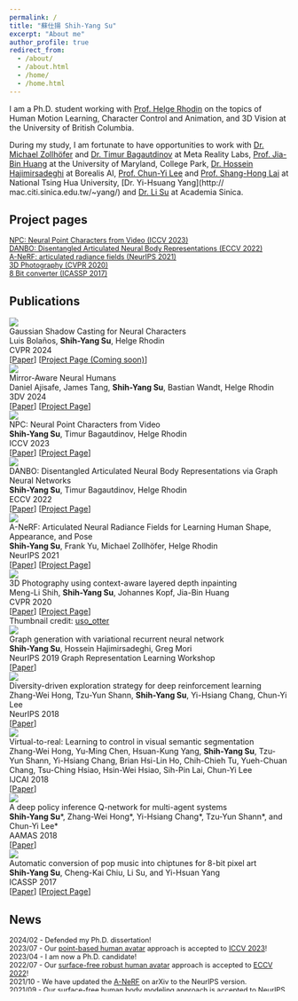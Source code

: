 ```yaml
---
permalink: /
title: "蘇仕揚 Shih-Yang Su"
excerpt: "About me"
author_profile: true
redirect_from: 
  - /about/
  - /about.html
  - /home/
  - /home.html
---
```

I am a Ph.D. student working with [Prof. Helge Rhodin](https://www.cs.ubc.ca/~rhodin/) on the topics of Human Motion Learning, Character Control and Animation, and 3D Vision at the University of British Columbia.

During my study, I am fortunate to have opportunities to work with [Dr. Michael Zollh&ouml;fer](https://zollhoefer.com/) and [Dr. Timur Bagautdinov](https://scholar.google.ch/citations?user=oLi7xJ0AAAAJ&hl=en) at Meta Reality Labs, [Prof. Jia-Bin Huang](https://filebox.ece.vt.edu/~jbhuang/) at the University of Maryland, College Park, [Dr. Hossein Hajimirsadeghi](https://hossein-h.github.io/) at Borealis AI, [Prof. Chun-Yi Lee](http://cymaxwelllee.wixsite.com/elsa) and [Prof. Shang-Hong Lai](http://www.cs.nthu.edu.tw/~lai/) at National Tsing Hua University, [Dr. Yi-Hsuang Yang](http:// mac.citi.sinica.edu.tw/~yang/) and [Dr. Li Su](https://sites.google.com/site/lisupage/) at Academia Sinica. 

## Project pages
<div class="news" style="font-size:0.9em">
<a href="https://lemonatsu.github.io/npc/">NPC: Neural Point Characters from Video (ICCV 2023)</a> <br>
<a href="https://lemonatsu.github.io/danbo/">DANBO: Disentangled Articulated Neural Body Representations (ECCV 2022)</a> <br>
<a href="https://lemonatsu.github.io/anerf/">A-NeRF: articulated radiance fields (NeurIPS 2021)</a> <br>
<a href="https://shihmengli.github.io/3D-Photo-Inpainting/">3D Photography (CVPR 2020)</a> <br>
<a href="https://lemonatsu.github.io/py8bit_web/">8 Bit converter (ICASSP 2017)</a>
</div>

## Publications
<a id="#publications"></a>
<div class="pub-container">
    <div class="pub-thumb"><img class="img-responsive" src="https://lemonatsu.github.io/images/gsc_compressed_thumb.gif"></div>
    <div class="pub-content">
        <div class="pub-title">Gaussian Shadow Casting for Neural Characters</div>
        <div class="pub-author">Luis Bola&ntilde;os, <b>Shih-Yang Su</b>, Helge Rhodin</div>
        <div class="pub-conf">CVPR 2024</div>
        [<a href="https://arxiv.org/abs/2401.06116">Paper</a>]
        [<a href="">Project Page (Coming soon)</a>]
    </div>
</div>
<div class="pub-container">
    <div class="pub-thumb"><img class="img-responsive" src="https://lemonatsu.github.io/images/mirror_retargetting_cropped.gif"></div>
    <div class="pub-content">
        <div class="pub-title">Mirror-Aware Neural Humans</div>
        <div class="pub-author">Daniel Ajisafe, James Tang, <b>Shih-Yang Su</b>, Bastian Wandt, Helge Rhodin</div>
        <div class="pub-conf">3DV 2024</div>
        [<a href="https://arxiv.org/abs/2309.04750">Paper</a>]
        [<a href="https://danielajisafe.github.io/mirror-aware-neural-humans/">Project Page</a>]
    </div>
</div>
<div class="pub-container">
    <div class="pub-thumb"><img class="img-responsive" src="https://lemonatsu.github.io/images/npc.gif"></div>
    <div class="pub-content">
        <div class="pub-title">NPC: Neural Point Characters from Video</div>
        <div class="pub-author"><b>Shih-Yang Su</b>, Timur Bagautdinov, Helge Rhodin</div>
        <div class="pub-conf">ICCV 2023</div>
        [<a href="https://arxiv.org/abs/2304.02013">Paper</a>]
        [<a href="https://lemonatsu.github.io/npc/">Project Page</a>]
    </div>
</div>
<div class="pub-container">
    <div class="pub-thumb"><img class="img-responsive" src="https://lemonatsu.github.io/images/danbo.gif"></div>
    <div class="pub-content">
        <div class="pub-title">DANBO: Disentangled Articulated Neural Body Representations via Graph Neural Networks</div>
        <div class="pub-author"><b>Shih-Yang Su</b>, Timur Bagautdinov, Helge Rhodin</div>
        <div class="pub-conf">ECCV 2022</div>
        [<a href="https://arxiv.org/abs/2205.01666">Paper</a>]
        [<a href="https://lemonatsu.github.io/danbo/">Project Page</a>]
    </div>
</div>
<div class="pub-container">
    <div class="pub-thumb"><img class="img-responsive" src="https://lemonatsu.github.io/images/anerf.gif"></div>
    <div class="pub-content">
        <div class="pub-title">A-NeRF: Articulated Neural Radiance Fields for Learning Human Shape, Appearance, and Pose</div>
        <div class="pub-author"><b>Shih-Yang Su</b>, Frank Yu, Michael Zollh&ouml;fer, Helge Rhodin</div>
        <div class="pub-conf">NeurIPS 2021</div>
        [<a href="https://arxiv.org/abs/2102.06199">Paper</a>]
        [<a href="https://lemonatsu.github.io/anerf/">Project Page</a>]
    </div>
</div>
<div class="pub-container">
    <div class="pub-thumb"><img class="img-responsive" src="https://lemonatsu.github.io/images/3dphoto_compressed.gif"></div>
    <div class="pub-content">
        <div class="pub-title">3D Photography using context-aware layered depth inpainting</div>
        <div class="pub-author">Meng-Li Shih, <b>Shih-Yang Su</b>, Johannes Kopf, Jia-Bin Huang</div>
        <div class="pub-conf">CVPR 2020</div>
        [<a href="https://arxiv.org/abs/2004.04727">Paper</a>]
        [<a href="https://shihmengli.github.io/3D-Photo-Inpainting/">Project Page</a>]
        <div>Thumbnail credit: <a href="https://twitter.com/uso_otter">uso_otter</a></div>
    </div>
</div>
<div class="pub-container">
    <div class="pub-thumb"><img class="img-responsive" src="https://lemonatsu.github.io/images/vrnn.png"></div>
    <div class="pub-content">
        <div class="pub-title">Graph generation with variational recurrent neural network</div>
        <div class="pub-author"><b>Shih-Yang Su</b>, Hossein Hajimirsadeghi, Greg Mori</div>
        <div class="pub-conf">NeurIPS 2019 Graph Representation Learning Workshop</div>
        [<a href="https://arxiv.org/abs/1910.01743">Paper</a>]
    </div>
</div>
<div class="pub-container">
    <div class="pub-thumb"><img class="img-responsive" src="https://lemonatsu.github.io/images/divdriven.png"></div>
    <div class="pub-content">
        <div class="pub-title">Diversity-driven exploration strategy for deep reinforcement learning</div>
        <div class="pub-author">Zhang-Wei Hong, Tzu-Yun Shann, <b>Shih-Yang Su</b>, Yi-Hsiang Chang, Chun-Yi Lee</div>
        <div class="pub-conf">NeurIPS 2018</div>
        [<a href="https://arxiv.org/abs/1802.04564.pdf">Paper</a>]
    </div>
</div>
<div class="pub-container">
    <div class="pub-thumb"><img class="img-responsive" src="https://lemonatsu.github.io/images/virtualtoreal.png"></div>
    <div class="pub-content">
        <div class="pub-title">Virtual-to-real: Learning to control in visual semantic segmentation</div>
        <div class="pub-author">Zhang-Wei Hong, Yu-Ming Chen, Hsuan-Kung Yang, <b>Shih-Yang Su</b>, Tzu-Yun Shann, Yi-Hsiang Chang, Brian Hsi-Lin Ho, Chih-Chieh Tu, Yueh-Chuan Chang, Tsu-Ching Hsiao, Hsin-Wei Hsiao, Sih-Pin Lai, Chun-Yi Lee</div>
        <div class="pub-conf">IJCAI 2018</div>
        [<a href="https://arxiv.org/abs/1802.00285.pdf">Paper</a>]
    </div>
</div>
<div class="pub-container">
    <div class="pub-thumb"><img class="img-responsive" src="https://lemonatsu.github.io/images/dpiqn.png"></div>
    <div class="pub-content">
        <div class="pub-title">A deep policy inference Q-network for multi-agent systems</div>
        <div class="pub-author"><b>Shih-Yang Su</b>*, Zhang-Wei Hong*, Yi-Hsiang Chang*, Tzu-Yun Shann*, and Chun-Yi Lee*</div>
        <div class="pub-conf">AAMAS 2018</div>
        [<a href="https://arxiv.org/abs/1712.07893.pdf">Paper</a>]
    </div>
</div>
<div class="pub-container">
    <div class="pub-thumb"><img class="img-responsive" src="https://lemonatsu.github.io/images/pop28bit.png"></div>
    <div class="pub-content">
        <div class="pub-title">Automatic conversion of pop music into chiptunes for 8-bit pixel art</div>
        <div class="pub-author"><b>Shih-Yang Su</b>, Cheng-Kai Chiu, Li Su, and Yi-Hsuan Yang</div>
        <div class="pub-conf">ICASSP 2017</div>
        [<a href="https://lemonatsu.github.io/files/su17icassp.pdf">Paper</a>]
        [<a href="https://lemonatsu.github.io/py8bit_web/">Project Page</a>]
    </div>
</div>



## News
<div class="news" style="font-size:0.9em;width: 100%; height: 100px; overflow-y: scroll;">
2024/02 - Defended my Ph.D. dissertation! <br>
2023/07 - Our <a href="https://lemonatsu.github.io/npc/">point-based human avatar</a> approach is accepted to <u>ICCV 2023</u>! <br>
2023/04 - I am now a Ph.D. candidate! <br>
2022/07 - Our <a href="https://lemonatsu.github.io/danbo/">surface-free robust human avatar</a> approach is accepted to <u>ECCV 2022</u>! <br>
2021/10 - We have updated the <a href="https://arxiv.org/abs/2102.06199">A-NeRF</a> on arXiv to the NeurIPS version. <br>
2021/09 - Our <a href="https://lemonatsu.github.io/anerf/">surface-free human body modeling</a> approach is accepted to <u>NeurIPS 2021</u>! <br>
2021/03 - Submitted my reviews for ICML 2021 <br>
2020/09 - Reviewing for ICLR 2021. <br>
2020/09 - Now a Ph.D. student in Computer Science at the University of British Columbia. <br>
2020/05 - Got my M.Sc. degree in Computer Engineering. <br>
2020/04 - I will serve as a reviewer for NeurIPS 2020. <br>
2020/02 - Our paper on <a href="https://arxiv.org/abs/2004.04727">3D Photograph</a> is accepted to <u>CVPR 2020</u>! <br>
2019/10 - Our paper on <a href="https://arxiv.org/abs/1910.01743">graph generation</a> is accepted to <u>NeurIPS 2019</u> <a href="https://grlearning.github.io/">GRL Workshop</a>! <br>
2019/05 - Start my internship at <a href="https://www.borealisai.com">Borealis.ai</a> Vancouver! <br>
2019/04 - I will serve as a reviewer for NeurIPS 2019. <br>
2018/11 - I am one of the student volunteers in NeurIPS 2018. Come and say hello! <br>
2018/09 - Our paper on <a href="https://arxiv.org/abs/1802.04564.pdf">RL exploration strategy</a> is accepted to <u>NeurIPS 2018</u>! <br>
2018/08 - Finished my military service! <br>
2018/04 - Start my military service. <br>
2018/04 - Our paper on virtual-to-real reinforcement learning is accepted to <u>IJCAI 2018</u>! <br>
2018/01 - Our paper on multi-agent learning is accepted to <u>AAMAS 2018</u>! 
</div>

